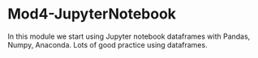 # Mod4-JupyterNotebook
In this module we start using Jupyter notebook dataframes with Pandas, Numpy, Anaconda.  Lots of good practice using dataframes.

